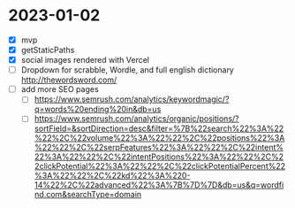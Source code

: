 # 2023-01-02

- [x] mvp
- [x] getStaticPaths
- [x] social images rendered with Vercel
- [ ] Dropdown for scrabble, Wordle, and full english dictionary http://thewordsword.com/
- [ ] add more SEO pages
  - [ ] https://www.semrush.com/analytics/keywordmagic/?q=words%20ending%20in&db=us
  - [ ] https://www.semrush.com/analytics/organic/positions/?sortField=&sortDirection=desc&filter=%7B%22search%22%3A%22%22%2C%22volume%22%3A%22%22%2C%22positions%22%3A%22%22%2C%22serpFeatures%22%3A%22%22%2C%22intent%22%3A%22%22%2C%22intentPositions%22%3A%22%22%2C%22clickPotential%22%3A%22%22%2C%22clickPotentialPercent%22%3A%22%22%2C%22kd%22%3A%220-14%22%2C%22advanced%22%3A%7B%7D%7D&db=us&q=wordfind.com&searchType=domain
